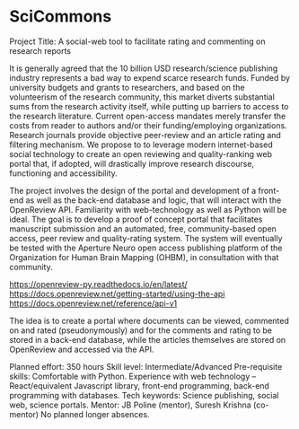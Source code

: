 # SciCommons

Project Title: A social-web tool to facilitate rating and commenting on research reports
 
It is generally agreed that the 10 billion USD research/science publishing industry represents a bad way to expend scarce research funds. Funded by university budgets and grants to researchers, and based on the volunteerism of the research community, this market diverts substantial sums from the research activity itself, while putting up barriers to access to the research literature. Current open-access mandates merely transfer the costs from reader to authors and/or their funding/employing organizations. Research journals provide objective peer-review and an article rating and filtering mechanism. We propose to to leverage modern internet-based social technology to create an open reviewing and quality-ranking web portal that, if adopted, will drastically improve research discourse, functioning and accessibility.
 
The project involves the design of the portal and development of a front-end as well as the back-end database and logic, that will interact with the OpenReview API. Familiarity with web-technology as well as Python will be ideal. The goal is to develop a proof of concept portal that facilitates manuscript submission and an automated, free, community-based open access, peer review and quality-rating system. The system will eventually be tested with the Aperture Neuro open access publishing platform of the Organization for Human Brain Mapping (OHBM), in consultation with that community.

https://openreview-py.readthedocs.io/en/latest/
https://docs.openreview.net/getting-started/using-the-api
https://docs.openreview.net/reference/api-v1

The idea is to create a portal where documents can be viewed, commented on and rated (pseudonymously) and for the comments and rating to be stored in a back-end database, while the articles themselves are stored on OpenReview and accessed via the API.
 
Planned effort: 350 hours 
Skill level: Intermediate/Advanced
Pre-requisite skills: Comfortable with Python. Experience with web technology – React/equivalent Javascript library, front-end programming, back-end programming with databases.
Tech keywords: Science publishing, social web, science portals.
Mentor: JB Poline (mentor), Suresh Krishna (co-mentor)
No planned longer absences.
